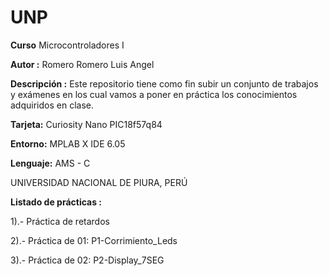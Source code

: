 # UNP

**Curso** Microcontroladores I

**Autor :** Romero Romero Luis Angel

**Descripción :** Este repositorio tiene como fin subir un conjunto de trabajos y exámenes en los cual vamos a poner en práctica los conocimientos adquiridos en clase.

**Tarjeta:** Curiosity Nano PIC18f57q84

**Entorno:** MPLAB X IDE 6.05

**Lenguaje:** AMS - C

UNIVERSIDAD NACIONAL DE PIURA, PERÚ

**Listado de prácticas :**

1).- Práctica de retardos

2).- Práctica de 01: P1-Corrimiento_Leds

3).- Práctica de 02: P2-Display_7SEG
